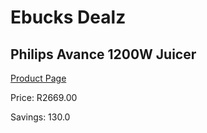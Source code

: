 
# Ebucks Dealz
## Philips Avance 1200W Juicer
[Product Page](https://www.ebucks.com/web/shop/productSelected.do?prodId=1068338737&catId=704984344)

Price: R2669.00

Savings: 130.0


	